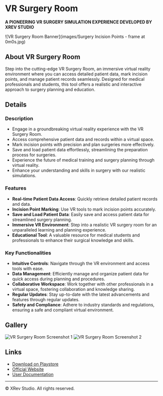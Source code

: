# VR Surgery Room

**A PIONEERING VR SURGERY SIMULATION EXPERIENCE DEVELOPED BY XREV STUDIO**

![VR Surgery Room Banner](images/Surgery Incision Points - frame at 0m0s.jpg)

## About VR Surgery Room

Step into the cutting-edge VR Surgery Room, an immersive virtual reality environment where you can access detailed patient data, mark incision points, and manage patient records seamlessly. Designed for medical professionals and students, this tool offers a realistic and interactive approach to surgery planning and education.

## Details

### Description

- Engage in a groundbreaking virtual reality experience with the VR Surgery Room.
- Access comprehensive patient data and records within a virtual space.
- Mark incision points with precision and plan surgeries more effectively.
- Save and load patient data effortlessly, streamlining the preparation process for surgeries.
- Experience the future of medical training and surgery planning through virtual reality.
- Enhance your understanding and skills in surgery with our realistic simulations.

### Features

- **Real-time Patient Data Access**: Quickly retrieve detailed patient records and data.
- **Incision Point Marking**: Use VR tools to mark incision points accurately.
- **Save and Load Patient Data**: Easily save and access patient data for streamlined surgery planning.
- **Immersive VR Environment**: Step into a realistic VR surgery room for an unparalleled learning and planning experience.
- **Educational Tool**: A valuable resource for medical students and professionals to enhance their surgical knowledge and skills.

### Key Functionalities

- **Intuitive Controls**: Navigate through the VR environment and access tools with ease.
- **Data Management**: Efficiently manage and organize patient data for quick access during planning and procedures.
- **Collaborative Workspace**: Work together with other professionals in a virtual space, fostering collaboration and knowledge sharing.
- **Regular Updates**: Stay up-to-date with the latest advancements and features through regular updates.
- **Safety and Compliance**: Adhere to industry standards and regulations, ensuring a safe and compliant virtual environment.

## Gallery

![VR Surgery Room Screenshot 1](images/VR_Surgery_Room_Screenshot1.png)
![VR Surgery Room Screenshot 2](images/VR_Surgery_Room_Screenshot2.png)

## Links

- [Download on Playstore](link_to_google_play_store_page_of_app)
- [Official Website](link_to_website)
- [User Documentation](link_to_user_documentation)

---

© XRev Studio. All rights reserved.
